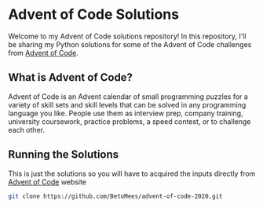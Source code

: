 # Advent of Code Solutions

Welcome to my Advent of Code solutions repository! In this repository, I'll be sharing my Python solutions for some of the Advent of Code challenges from [Advent of Code](https://adventofcode.com/2020).

## What is Advent of Code?

Advent of Code is an Advent calendar of small programming puzzles for a variety of skill sets and skill levels that can be solved in any programming language you like. People use them as interview prep, company training, university coursework, practice problems, a speed contest, or to challenge each other.

## Running the Solutions

This is just the solutions so you will have to acquired the inputs directly from [Advent of Code](https://adventofcode.com/2020) website

   ```bash
   git clone https://github.com/BetoMees/advent-of-code-2020.git